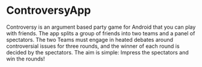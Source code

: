 # ControversyApp
Controversy is an argument based party game for Android that you can play with friends. The app splits a group of friends into two teams and a panel of spectators. The two
Teams must engage in heated debates around controversial issues for three rounds, and the winner of each round is decided by the spectators. The aim is simple: 
Impress the spectators and win the rounds!
